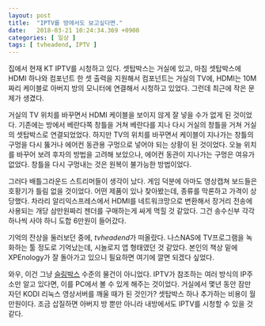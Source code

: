 ```yaml
---
layout: post
title:  "IPTV를 방에서도 보고싶다면."
date:   2018-03-21 10:24:34.369 +0900
categories: [ 일상 ]
tags: [ tvheadend, IPTV ]
---
```


집에서 현재 KT IPTV를 시청하고 있다. 셋탑박스는 거실에 있고, 마침 셋탑박스에 HDMI 하나와 컴포넌트 한 셋 출력을 지원해서 컴포넌트는 거실의 TV에, HDMI는 10M 짜리 케이블로 아버지 방의 모니터에 연결해서 시청하고 있었다. 그런데 최근에 작은 문제가 생겼다.

거실의 TV 위치를 바꾸면서 HDMI 케이블을 보이지 않게 잘 넣을 수가 없게 된 것이었다. 기존에는 방에서 베란다쪽 창틀을 거쳐 베란다를 지나 다시 거실의 창틀을 거쳐 거실의 셋탑박스로 연결되었었다. 하지만 TV의 위치를 바꾸면서 케이블이 지나가는 창틀의 구멍을 다시 뚫거나 에어컨 동관용 구멍으로 넣어야 되는 상황이 된 것이었다. 오늘 위치를 바꾸어 보려 후자의 방법을 고려해 보았으나, 에어컨 동관이 지나가는 구멍은 여유가 없었다. 창틀을 다시 구멍내는 것은 원복이 불가능한 방법이었다.

그러다 배틀그라운드 스트리머들이 생각이 났다. 게임 덕분에 아마도 영상캡쳐 보드들은 호황기가 틀림 없을 것이었다. 어떤 제품이 있나 찾아봤는데, 종류를 막론하고 가격이 상당했다. 차라리 알리익스프레스에서 HDMI를 네트워크망으로 변환해서 장거리 전송에 사용되는 개당 삼만원짜리 젠더를 구매하는게 싸게 먹힐 것 같았다. 그건 송수신부 각각 하나씩 사야 하니 도합 6만원이 들어갔다.

기억의 잔상을 둘러보던 중에, *tvheadend*가 떠올랐다. 나스NAS에 TV프로그램을 녹화하는 툴 정도로 기억났는데, 시놀로지 앱 형태였던 것 같았다. 본인의 책상 밑에 XPEnology가 잘 돌아가고 있으니 필요하면 여기에 깔면 되겠다 싶었다.

와우, 이건 그냥 [슬링박스](http://slingbox.kr/) 수준의 물건이 아니었다. IPTV가 참조하는 여러 방식의 IP주소만 알고 있다면, 이를 PC에서 볼 수 있게 해주는 것이었다. 거실에서 몇년 동안 잠만 자던 KODI 리눅스 영상서버를 깨울 때가 된 것인가? 셋탑박스 하나 추가하는 비용이 월 만원이다. 조금 삽질하면 아버지 방 뿐만 아니라 내방에서도 IPTV를 시청할 수 있을 것 같다.
